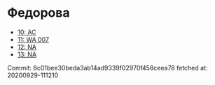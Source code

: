 # Федорова
- [10: AC](10.md)
- [11: WA 007](11.md)
- [12: NA](12.md)
- [13: NA](13.md)

Commit: 8c01bee30beda3ab14ad9339f02970f458ceea78
 fetched at: 20200929-111210
